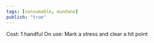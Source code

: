 ```yaml
---
tags: [consumable, mundane]
publish: "true"
---
```

Cost: 1 handful
On use: Mark a stress and clear a hit point
